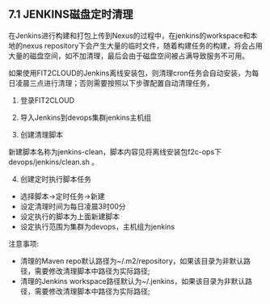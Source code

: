 ## **7.1 JENKINS磁盘定时清理**

在Jenkins进行构建和打包上传到Nexus的过程中，在jenkins的workspace和本地的nexus repository下会产生大量的临时文件，随着构建任务的构建，将会占用大量的磁盘空间，如不加清理，最后会由于磁盘空间被占满导致服务不可用。

如果使用FIT2CLOUD的Jenkins离线安装包，则清理cron任务会自动安装，为每日凌晨三点进行清理；否则需要按照以下步骤配置自动清理任务，

1) 登录FIT2CLOUD

2) 导入Jenkins到devops集群jenkins主机组

3) 创建清理脚本

新建脚本名称为jenkins-clean，脚本内容见将离线安装包f2c-ops下devops/jenkins/clean.sh 。

4) 创建定时执行脚本任务

*   选择脚本-&gt;定时任务-&gt;新建
*   设定清理时间为每日凌晨3时00分
*   设定执行的脚本为上面新建脚本
*   设定执行范围为集群为devops，主机组为jenkins

注意事项:

*   清理的Maven repo默认路径为~/.m2/repository，如果该目录为非默认路径，需要修改清理脚本中路径为实际路径;
*   清理的Jenkins workspace路径默认为~/.jenkins，如果该目录为非默认路径，需要修改清理脚本中路径为实际路径;
